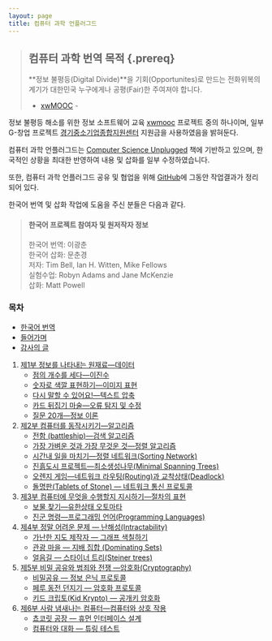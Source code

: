 ```yaml
---
layout: page
title: 컴퓨터 과학 언플러그드
---
```


> ## 컴퓨터 과학 번역 목적 {.prereq}
>
> **정보 불평등(Digital Divide)**을 기회(Opportunites)로 만드는 전화위복의 계기가 대한민국 누구에게나 공평(Fair)한 주여져야 합니다.  
> - [xwMOOC](http://www.xwmooc.net) -
> 

정보 불평등 해소를 위한 정보 소프트웨어 교육 [xwmooc](http://wiki.xwmooc.net/) 프로젝트 중의 하나이며, 일부 G-창업 프로젝트 [경기중소기업종합지원센터](http://www.egbiz.or.kr/) 지원금을
사용하였음을 밝혀둔다. 

컴퓨터 과학 언플러그드는 [Computer Science Unplugged](http://csunplugged.org/) 책에 기반하고 있으며, 한국적인 상황을 최대한 반영하여 내용 및 삽화를 일부 수정하였습니다.

또한, 컴퓨터 과학 언플러그드 공유 및 협업을 위해 [GitHub](https://github.com/statkclee/website-csunplugged)에 그동안 작업결과가 정리되어 있다.

한국어 번역 및 삽화 작업에 도움을 주신 분들은 다음과 같다.

> #### 한국어 프로젝트 참여자 및 원저작자 정보
> 
>한국어 번역: 이광춘  
>한국어 삽화: 문춘경  
>저자: Tim Bell, Ian H. Witten, Mike Fellows  
>실험수업:  Robyn Adams and Jane McKenzie  
>삽화: Matt Powell  

### 목차 

-  [한국어 번역](00-korean-translation.html)
-  [들어가며](00-intro.html)
-  [감사의 글](00-acknowledgements.html)
1.  [제1부 정보를 나타내는 원재료&mdash;데이터](01-part/intro.html)  
    - [점의 개수를 세다&mdash;이진수](01-part/01-binary-numbers.html)  
    - [숫자로 색깔 표현하기&mdash;이미지 표현](01-part/02-image-representation.html)  
    - [다시 말할 수 있어요!&mdash;텍스트 압축](01-part/03-text-compression.html)  
    - [카드 뒤집기 마술&mdash;오류 탐지 및 수정](01-part/04-checksum.html)  
    - [질문 20개&mdash;정보 이론](01-part/05-info-theory.html)  
2.  [제2부 컴퓨터를 동작시키기&mdash;알고리즘](02-part/intro.html)    
    - [전함 (battleship)&mdash;검색 알고리즘](02-part/06-searching-algorithm.html)    
    - [가장 가벼운 것과 가장 무것운 것&mdash;정렬 알고리즘](02-part/07-sorting-algorithm.html)  
    - [시간내 일을 마치기&mdash;정렬 네트워크(Sorting Network)](02-part/08-sorting-networks.html)  
    - [진흙도시 프로젝트&mdash;최소생성나무(Minimal Spanning Trees)](02-part/09-minimal-spanning-tree.html)  
    - [오렌지 게임&mdash;네트워크 라우팅(Routing)과 교착상태(Deadlock)](02-part/10-routing-deadlock.html)  
    - [돌명판(Tablets of Stone) &mdash; 네트워크 통신 프로토콜](02-part/11-internet.html)
3.  [제3부 컴퓨터에 무엇을 수행할지 지시하기&mdash;절차의 표현](03-part/intro.html)  
    - [보물 찾기&mdash;유한상태 오토마타](03-part/12-fsm.html)  
    - [진군 명령&mdash;프로그래밍 언어(Programming Languages)](03-part/13-language.html)  
4. [제4부 정말 어려운 문제 &mdash; 난해성(Intractability)](04-part/intro.html)      
    -  [가난한 지도 제작자 &mdash; 그래프 색칠하기](04-part/14-graph-coloring.html)  
    -  [관광 마을 &mdash; 지배 집합 (Dominating Sets)](04-part/15-dominating-sets.html)  
    -  [얼음길 &mdash; 스타이너 트리(Steiner trees)](04-part/16-steiner-trees.html)  
5. [제5부 비밀 공유와 범죄와 전쟁 &mdash;암호화(Cryptography)](05-part/intro.html)  
    - [비밀공유 &mdash; 정보 은닉 프로토콜](05-part/17-info-hiding.html)  
    - [페루 동전 던지기 &mdash; 암호화 프로토콜](05-part/18-crypto.html)  
    - [키드 크립토(Kid Krypto) &mdash; 공개키 암호화](05-part/19-public-key.html)  
6. [제6부 사람 냄새나는 컴퓨터&mdash;컴퓨터와 상호 작용](06-part/intro.html)  
    - [쵸코릿 공장 &mdash; 휴먼 인터페이스 설계](06-part/20-hci.html)
    - [컴퓨터와 대화 &mdash; 튜링 테스트](06-part/21-turing.html)  

